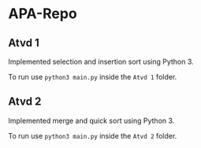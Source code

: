 # APA-Repo

## Atvd 1
Implemented selection and insertion sort using Python 3.

To run use  `python3 main.py` inside the `Atvd 1` folder.


## Atvd 2
Implemented merge and quick sort using Python 3.

To run use  `python3 main.py` inside the `Atvd 2` folder.
